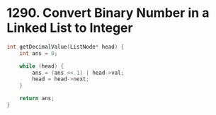 # 1290. Convert Binary Number in a Linked List to Integer

```cpp
int getDecimalValue(ListNode* head) {
    int ans = 0;

    while (head) {
        ans = (ans << 1) | head->val;
        head = head->next;
    }

    return ans;
}
```
